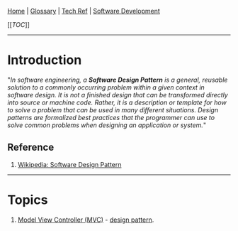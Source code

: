[Home](/Slalom-LLC/Slalom-Consulting) | [Glossary](/Glossary) | [Tech Ref](/Tech-Ref) | [Software Development](/Tech-Ref/Software-Development)

[[_TOC_]]

---
# Introduction
"_In software engineering, a ***Software Design Pattern*** is a general, reusable solution to a commonly occurring problem within a given context in software design. It is not a finished design that can be transformed directly into source or machine code. Rather, it is a description or template for how to solve a problem that can be used in many different situations. Design patterns are formalized best practices that the programmer can use to solve common problems when designing an application or system._"

## Reference
1. [Wikipedia: Software Design Pattern](https://en.wikipedia.org/wiki/Software_design_pattern)

---
# Topics
1. [Model View Controller (MVC)](/Tech-Ref/Software-Development/Software-Design-Pattern/MVC-\(Model-View-Controller\)) - [design pattern](/Tech-Ref/Software-Development/Software-Design-Pattern).
